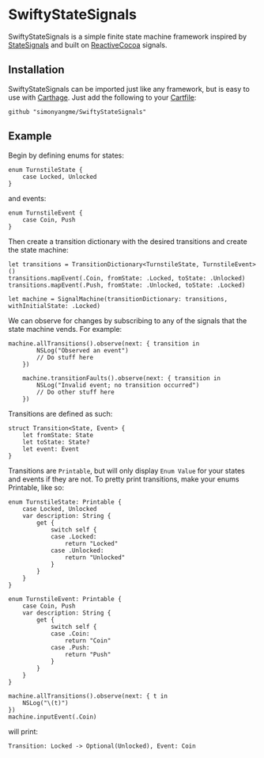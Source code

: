 # SwiftyStateSignals

SwiftyStateSignals is a simple finite state machine framework inspired by [StateSignals](https://github.com/erikprice/StateSignals) and built on [ReactiveCocoa](https://github.com/ReactiveCocoa/ReactiveCocoa) signals.

## Installation

SwiftyStateSignals can be imported just like any framework, but is easy to use with [Carthage](https://github.com/Carthage/Carthage). Just add the following to your [Cartfile](https://github.com/Carthage/Carthage/blob/master/Documentation/Artifacts.md#cartfile):

    github "simonyangme/SwiftyStateSignals"

## Example

Begin by defining enums for states:

    enum TurnstileState {
        case Locked, Unlocked
    }

and events:

    enum TurnstileEvent {
        case Coin, Push
    }

Then create a transition dictionary with the desired transitions and create the state machine:

	let transitions = TransitionDictionary<TurnstileState, TurnstileEvent>()
	transitions.mapEvent(.Coin, fromState: .Locked, toState: .Unlocked)
    transitions.mapEvent(.Push, fromState: .Unlocked, toState: .Locked)
	
	let machine = SignalMachine(transitionDictionary: transitions, withInitialState: .Locked)

We can observe for changes by subscribing to any of the signals that the state machine vends. For example:

    machine.allTransitions().observe(next: { transition in
	    	NSLog("Observed an event")
	    	// Do stuff here
    	})
    	
    	machine.transitionFaults().observe(next: { transition in
    		NSLog("Invalid event; no transition occurred")
    		// Do other stuff here
    	})

Transitions are defined as such:

    struct Transition<State, Event> {
        let fromState: State
        let toState: State?
        let event: Event
    }

Transitions are `Printable`, but will only display `Enum Value` for your states and events if they are not. To pretty print transitions, make your enums Printable, like so:

	enum TurnstileState: Printable {
		case Locked, Unlocked
		var description: String {
			get {
				switch self {
				case .Locked:
					return "Locked"
				case .Unlocked:
					return "Unlocked"
				}
			}
		}
	}
	
	enum TurnstileEvent: Printable {
		case Coin, Push
		var description: String {
			get {
				switch self {
				case .Coin:
					return "Coin"
				case .Push:
					return "Push"
				}
			}
		}
	}

	machine.allTransitions().observe(next: { t in
        NSLog("\(t)")
    })
    machine.inputEvent(.Coin)

will print:

    Transition: Locked -> Optional(Unlocked), Event: Coin

